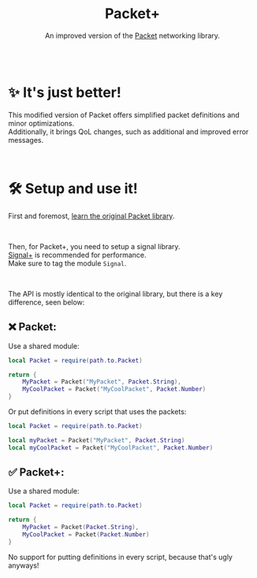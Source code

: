 <div align="center">
<h1>Packet+</h1>
An improved version of the <a target="_blank" href="https://devforum.roblox.com/t/3573907">Packet</a> networking library.
</div>
<br>
​<br>
<br>

# ✨ It's just better!
This modified version of Packet offers simplified packet definitions and minor optimizations.<br>
Additionally, it brings QoL changes, such as additional and improved error messages.

<br>

# 🛠️ Setup and use it!
First and foremost, [learn the original Packet library](https://www.youtube.com/watch?v=WoIElUdj64A&ab_channel=SuphiKaner).

<br>

Then, for Packet+, you need to setup a signal library.<br>
<a target="_blank" href="https://github.com/AlexanderLindholt/SignalPlus">Signal+</a> is recommended for performance.<br>
Make sure to tag the module `Signal`.

<br>

The API is mostly identical to the original library, but there is a key difference, seen below:

## ❌ Packet:
Use a shared module:
```lua
local Packet = require(path.to.Packet)

return {
	MyPacket = Packet("MyPacket", Packet.String),
	MyCoolPacket = Packet("MyCoolPacket", Packet.Number)
}
```
Or put definitions in every script that uses the packets:
```lua
local Packet = require(path.to.Packet)

local myPacket = Packet("MyPacket", Packet.String)
local myCoolPacket = Packet("MyCoolPacket", Packet.Number)
```

## ✅ Packet+:
Use a shared module:
```lua
local Packet = require(path.to.Packet)

return {
	MyPacket = Packet(Packet.String),
	MyCoolPacket = Packet(Packet.Number)
}
```
No support for putting definitions in every script, because that's ugly anyways!
